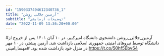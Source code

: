 ```yaml
---
id: "1590337494612340736_1"
title: "آرمین جلالی روشن"
subtitle: "توضیحات آزمایشی"
date: "2022-11-09 13:36:20+00:00"
---
```

#آرمین_جلالی_روشن دانشجوی دانشگاه امیرکبیر، در ۱۰ آبان ۱۴۰۱ پس از خروج از دانشگاه توسط نیروهای امنیتی جمهوری اسلامی  بازداشت شد. آرمین پیشتر، در ۱۰ مهر در منزل خود بازداشت شده بود.
#مهسا_امینی https://t.co/50hf5Ebv54
